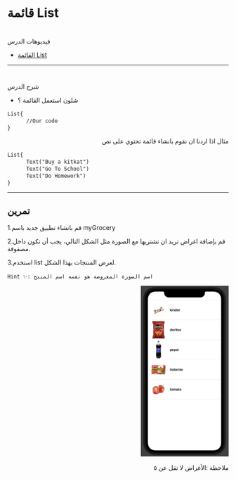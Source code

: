 # قائمة List


# <p dir="rtl">
فيديوهات الدرس</p>




 
* [القائمة List](https://youtu.be/rFsv7cqOce8)  

---


# <p dir="rtl">
شرح الدرس</p>




* شلون استعمل القائمة ؟

```
List{
      //Our code           
}
```



<p dir="rtl">
مثال اذا اردنا ان نقوم بانشاء قائمة تحتوي على نص </p>



```
List{
      Text("Buy a kitkat")
      Text("Go To School")
      Text("Do Homework")
}
```



---

## تمرين





1.قم بانشاء تطبيق جديد باسم myGrocery


 
 
2.قم بإضافة اغراض تريد ان تشتريها مع الصورة مثل الشكل التالي، يجب أن تكون داخل مصفوفة.


 
3.استخدم list لعرض المنتجات بهذا الشكل.

`Hint ✨: اسم الصورة المعروضة هو نفسه اسم المنتج`
<p dir="rtl">




<img src="Example.png" width="200" alt="alt_text" title="image_tooltip">
</p>


<p dir="rtl">
ملاحظة :الأغراض لا تقل عن ٥</p>

